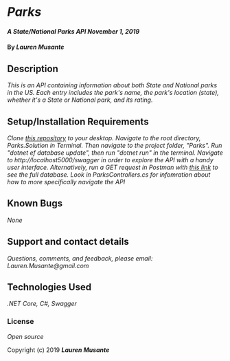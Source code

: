 # _Parks_

#### _A State/National Parks API November 1, 2019_

#### By _**Lauren Musante**_

## Description

_This is an API containing information about both State and National parks in the US. Each entry includes the park's name, the park's location (state), whether it's a State or National park, and its rating._

## Setup/Installation Requirements

_Clone [this repository](https://github.com/LaurenMusante/Parks) to your desktop. Navigate to the root directory, Parks.Solution in Terminal. Then navigate to the project folder, "Parks". Run "dotnet ef database update", then run "dotnet run" in the terminal. Navigate to http://localhost5000/swagger in order to explore the API with a handy user interface. Alternatively, run a GET request in Postman with [this link](http://localhost:5000/api/parks/) to see the full database. Look in ParksControllers.cs for infomration about how to more specifically navigate the API_

## Known Bugs

_None_

## Support and contact details

_Questions, comments, and feedback, please email: Lauren.Musante@gmail.com_

## Technologies Used

_.NET Core, C#, Swagger_

### License

*Open source*

Copyright (c) 2019 **_Lauren Musante_**